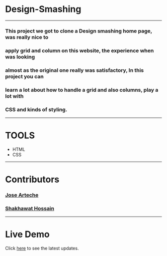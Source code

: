 # Design-Smashing
---
### This project we got to clone a Design smashing home page, was really nice to
### apply grid and column on this website, the experience when was looking
### almost as the original one really was satisfactory, In this project you can
### learn a lot about how to handle a grid and also columns, play a lot with
### CSS and kinds of styling.
---
# TOOLS
- HTML
- CSS
---
# Contributors

### [Jose Arteche](https://github.com/trillianjose)
### [Shakhawat Hossain](https://github.com/shshamim63)
---
# Live Demo

Click [here](https://shshamim63.github.io/Design-Smashing/.) to see the latest updates.
